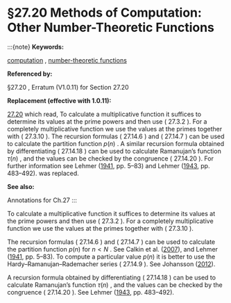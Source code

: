 # §27.20 Methods of Computation: Other Number-Theoretic Functions

:::{note}
**Keywords:**

[computation](http://dlmf.nist.gov/search/search?q=computation) , [number-theoretic functions](http://dlmf.nist.gov/search/search?q=number-theoretic%20functions)

**Referenced by:**

§27.20 , Erratum (V1.0.11) for Section 27.20

**Replacement (effective with 1.0.11):**

[27.20](./27.20.md "§27.20 Methods of Computation: Other Number-Theoretic Functions ‣ Computation ‣ Chapter 27 Functions of Number Theory") which read, To calculate a multiplicative function it suffices to determine its values at the prime powers and then use ( 27.3.2 ). For a completely multiplicative function we use the values at the primes together with ( 27.3.10 ). The recursion formulas ( 27.14.6 ) and ( 27.14.7 ) can be used to calculate the partition function $p\left(n\right)$ . A similar recursion formula obtained by differentiating ( 27.14.18 ) can be used to calculate Ramanujan’s function $\tau\left(n\right)$ , and the values can be checked by the congruence ( 27.14.20 ). For further information see Lehmer ([1941](./bib/L.html#bib1407 "Guide to Tables in the Theory of Numbers"), pp. 5–83) and Lehmer ([1943](./bib/L.html#bib1408 "Ramanujan’s function ⁢ τ ( n )"), pp. 483–492). was replaced.

**See also:**

Annotations for Ch.27
:::

To calculate a multiplicative function it suffices to determine its values at the prime powers and then use ( 27.3.2 ). For a completely multiplicative function we use the values at the primes together with ( 27.3.10 ).

The recursion formulas ( 27.14.6 ) and ( 27.14.7 ) can be used to calculate the partition function $p\left(n\right)$ for $n<N$ . See Calkin et al. ([2007](./bib/C.html#bib2876 "Computing the integer partition function")), and Lehmer ([1941](./bib/L.html#bib1407 "Guide to Tables in the Theory of Numbers"), pp. 5–83). To compute a particular value $p\left(n\right)$ it is better to use the Hardy–Ramanujan–Rademacher series ( 27.14.9 ). See Johansson ([2012](./bib/J.html#bib2877 "Efficient implementation of the Hardy-Ramanujan-Rademacher formula")).

A recursion formula obtained by differentiating ( 27.14.18 ) can be used to calculate Ramanujan’s function $\tau\left(n\right)$ , and the values can be checked by the congruence ( 27.14.20 ). See Lehmer ([1943](./bib/L.html#bib1408 "Ramanujan’s function ⁢ τ ( n )"), pp. 483–492).
